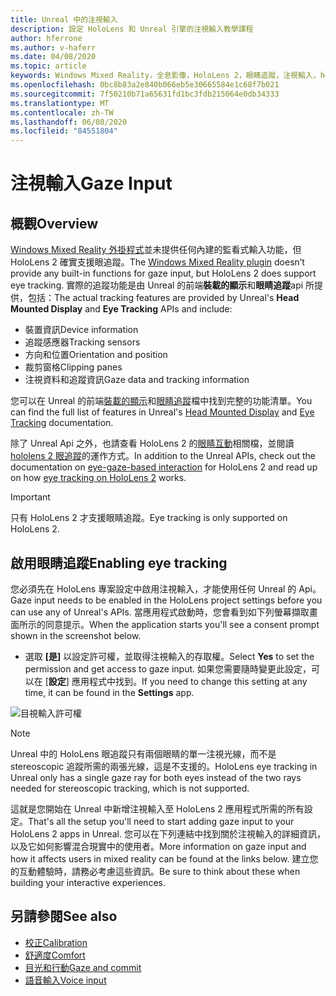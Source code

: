 ```yaml
---
title: Unreal 中的注視輸入
description: 設定 HoloLens 和 Unreal 引擎的注視輸入教學課程
author: hferrone
ms.author: v-haferr
ms.date: 04/08/2020
ms.topic: article
keywords: Windows Mixed Reality，全息影像，HoloLens 2，眼睛追蹤，注視輸入，head 裝載的顯示器，Unreal 引擎
ms.openlocfilehash: 0bc8b83a2e840b066eb5e30665584e1c68f7b021
ms.sourcegitcommit: 7f50210b71a65631fd1bc3fdb215064e0db34333
ms.translationtype: MT
ms.contentlocale: zh-TW
ms.lasthandoff: 06/08/2020
ms.locfileid: "84551804"
---
```

# <a name="gaze-input"></a><span data-ttu-id="ad9af-104">注視輸入</span><span class="sxs-lookup"><span data-stu-id="ad9af-104">Gaze Input</span></span>

## <a name="overview"></a><span data-ttu-id="ad9af-105">概觀</span><span class="sxs-lookup"><span data-stu-id="ad9af-105">Overview</span></span>

<span data-ttu-id="ad9af-106">[Windows Mixed Reality 外掛程式](https://docs.unrealengine.com/Platforms/VR/WMR/index.html)並未提供任何內建的監看式輸入功能，但 HoloLens 2 確實支援眼追蹤。</span><span class="sxs-lookup"><span data-stu-id="ad9af-106">The [Windows Mixed Reality plugin](https://docs.unrealengine.com/Platforms/VR/WMR/index.html) doesn’t provide any built-in functions for gaze input, but HoloLens 2 does support eye tracking.</span></span> <span data-ttu-id="ad9af-107">實際的追蹤功能是由 Unreal 的前端**裝載的顯示**和**眼睛追蹤**api 所提供，包括：</span><span class="sxs-lookup"><span data-stu-id="ad9af-107">The actual tracking features are provided by Unreal's **Head Mounted Display** and **Eye Tracking** APIs and include:</span></span>

- <span data-ttu-id="ad9af-108">裝置資訊</span><span class="sxs-lookup"><span data-stu-id="ad9af-108">Device information</span></span>
- <span data-ttu-id="ad9af-109">追蹤感應器</span><span class="sxs-lookup"><span data-stu-id="ad9af-109">Tracking sensors</span></span>
- <span data-ttu-id="ad9af-110">方向和位置</span><span class="sxs-lookup"><span data-stu-id="ad9af-110">Orientation and position</span></span>
- <span data-ttu-id="ad9af-111">裁剪窗格</span><span class="sxs-lookup"><span data-stu-id="ad9af-111">Clipping panes</span></span>
- <span data-ttu-id="ad9af-112">注視資料和追蹤資訊</span><span class="sxs-lookup"><span data-stu-id="ad9af-112">Gaze data and tracking information</span></span>

<span data-ttu-id="ad9af-113">您可以在 Unreal 的前端[裝載的顯示](https://docs.unrealengine.com/BlueprintAPI/Input/HeadMountedDisplay/index.html)和[眼睛追蹤](https://docs.unrealengine.com/BlueprintAPI/EyeTracking/index.html)檔中找到完整的功能清單。</span><span class="sxs-lookup"><span data-stu-id="ad9af-113">You can find the full list of features in Unreal's [Head Mounted Display](https://docs.unrealengine.com/BlueprintAPI/Input/HeadMountedDisplay/index.html) and [Eye Tracking](https://docs.unrealengine.com/BlueprintAPI/EyeTracking/index.html) documentation.</span></span>

<span data-ttu-id="ad9af-114">除了 Unreal Api 之外，也請查看 HoloLens 2 的[眼睛互動](eye-gaze-interaction.md)相關檔，並閱讀[hololens 2 眼追蹤](https://docs.microsoft.com/windows/mixed-reality/eye-tracking)的運作方式。</span><span class="sxs-lookup"><span data-stu-id="ad9af-114">In addition to the Unreal APIs, check out the documentation on [eye-gaze-based interaction](eye-gaze-interaction.md) for HoloLens 2 and read up on how [eye tracking on HoloLens 2](https://docs.microsoft.com/windows/mixed-reality/eye-tracking) works.</span></span>

> [!IMPORTANT]
> <span data-ttu-id="ad9af-115">只有 HoloLens 2 才支援眼睛追蹤。</span><span class="sxs-lookup"><span data-stu-id="ad9af-115">Eye tracking is only supported on HoloLens 2.</span></span>

## <a name="enabling-eye-tracking"></a><span data-ttu-id="ad9af-116">啟用眼睛追蹤</span><span class="sxs-lookup"><span data-stu-id="ad9af-116">Enabling eye tracking</span></span>
<span data-ttu-id="ad9af-117">您必須先在 HoloLens 專案設定中啟用注視輸入，才能使用任何 Unreal 的 Api。</span><span class="sxs-lookup"><span data-stu-id="ad9af-117">Gaze input needs to be enabled in the HoloLens project settings before you can use any of Unreal's APIs.</span></span> <span data-ttu-id="ad9af-118">當應用程式啟動時，您會看到如下列螢幕擷取畫面所示的同意提示。</span><span class="sxs-lookup"><span data-stu-id="ad9af-118">When the application starts you'll see a consent prompt shown in the screenshot below.</span></span>

- <span data-ttu-id="ad9af-119">選取 **[是]** 以設定許可權，並取得注視輸入的存取權。</span><span class="sxs-lookup"><span data-stu-id="ad9af-119">Select **Yes** to set the permission and get access to gaze input.</span></span> <span data-ttu-id="ad9af-120">如果您需要隨時變更此設定，可以在 [**設定**] 應用程式中找到。</span><span class="sxs-lookup"><span data-stu-id="ad9af-120">If you need to change this setting at any time, it can be found in the **Settings** app.</span></span>

![目視輸入許可權](images/unreal/eye-input-permissions.png)

> [!NOTE] 
> <span data-ttu-id="ad9af-122">Unreal 中的 HoloLens 眼追蹤只有兩個眼睛的單一注視光線，而不是 stereoscopic 追蹤所需的兩張光線，這是不支援的。</span><span class="sxs-lookup"><span data-stu-id="ad9af-122">HoloLens eye tracking in Unreal only has a single gaze ray for both eyes instead of the two rays needed for stereoscopic tracking, which is not supported.</span></span>

<span data-ttu-id="ad9af-123">這就是您開始在 Unreal 中新增注視輸入至 HoloLens 2 應用程式所需的所有設定。</span><span class="sxs-lookup"><span data-stu-id="ad9af-123">That's all the setup you'll need to start adding gaze input to your HoloLens 2 apps in Unreal.</span></span> <span data-ttu-id="ad9af-124">您可以在下列連結中找到關於注視輸入的詳細資訊，以及它如何影響混合現實中的使用者。</span><span class="sxs-lookup"><span data-stu-id="ad9af-124">More information on gaze input and how it affects users in mixed reality can be found at the links below.</span></span> <span data-ttu-id="ad9af-125">建立您的互動體驗時，請務必考慮這些資訊。</span><span class="sxs-lookup"><span data-stu-id="ad9af-125">Be sure to think about these when building your interactive experiences.</span></span>

## <a name="see-also"></a><span data-ttu-id="ad9af-126">另請參閱</span><span class="sxs-lookup"><span data-stu-id="ad9af-126">See also</span></span>
* [<span data-ttu-id="ad9af-127">校正</span><span class="sxs-lookup"><span data-stu-id="ad9af-127">Calibration</span></span>](calibration.md)
* [<span data-ttu-id="ad9af-128">舒適度</span><span class="sxs-lookup"><span data-stu-id="ad9af-128">Comfort</span></span>](comfort.md)
* [<span data-ttu-id="ad9af-129">目光和行動</span><span class="sxs-lookup"><span data-stu-id="ad9af-129">Gaze and commit</span></span>](gaze-and-commit.md)
* [<span data-ttu-id="ad9af-130">語音輸入</span><span class="sxs-lookup"><span data-stu-id="ad9af-130">Voice input</span></span>](voice-design.md)
